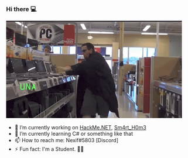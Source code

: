 ### Hi there 💻
![](HakaBoi.gif)

- 🔭 I’m currently working on [HackMe.NET](https://github.com/vNexif/HackMe.NET), [Sm4rt_H0m3](https://github.com/vNexif/Sm4rt_H0m3)
- 🌱 I’m currently learning C# or something like that
- 📫 How to reach me: Nexif#5803 [Discord]
- ⚡ Fun fact: I'm a Student. 👨‍🎓
